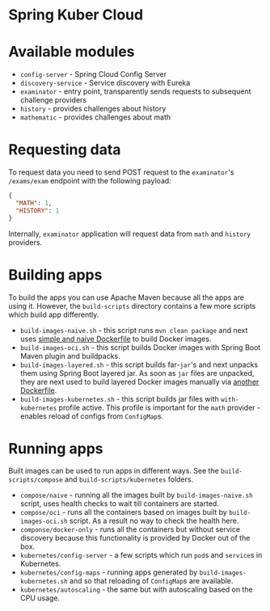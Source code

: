 Spring Kuber Cloud
=

Available modules
==

* `config-server` - Spring Cloud Config Server
* `discovery-service` - Service discovery with Eureka
* `examinator` - entry point, transparently sends requests to subsequent challenge providers
* `history` - provides challenges about history
* `mathematic` - provides challenges about math

Requesting data
==

To request data you need to send POST request to the `examinator`'s `/exams/exam` endpoint
with the following payload: 

```json
{
  "MATH": 1,
  "HISTORY": 1
}
```

Internally, `examinator` application will request data from `math` and `history` providers. 

Building apps
==

To build the apps you can use Apache Maven because all the apps are using it. However, 
the `build-scripts` directory contains a few more scripts which build app differently.

* `build-images-naive.sh` - this script runs `mvn clean package` and next uses [simple and naive 
  Dockerfile](https://github.com/aabarmin/epam-spring-cloud-kubernetes-2021/blob/master/build-scripts/docker/basic/Dockerfile) to build Docker images. 
* `build-images-oci.sh` - this script builds Docker images with Spring Boot Maven plugin and 
  buildpacks. 
* `build-images-layered.sh` - this script builds far-`jar`'s and next unpacks them using Spring 
  Boot layered jar. As soon as `jar` files are unpacked, they are next used to build layered 
  Docker images manually via [another Dockerfile](https://github.com/aabarmin/epam-spring-cloud-kubernetes-2021/blob/master/build-scripts/docker/layered/Dockerfile).
* `build-images-kubernetes.sh` - this script builds jar files with `with-kubernetes` profile 
  active. This profile is important for the `math` provider - enables reload of configs from 
  `ConfigMap`s. 

Running apps
==

Built images can be used to run apps in different ways. See the `build-scripts/compose` and 
`build-scripts/kubernetes` folders. 

* `compose/naive` - running all the images built by `build-images-naive.sh` script, uses health 
  checks to wait till containers are started. 
* `compose/oci` - runs all the containers based on images built by `build-images-oci.sh` script. 
  As a result no way to check the health here. 
* `componse/docker-only` - runs all the containers but without service discovery because this 
  functionality is provided by Docker out of the box. 
* `kubernetes/config-server` - a few scripts which run `pod`s and `service`s in Kubernetes. 
* `kubernetes/config-maps` - running apps generated by `build-images-kubernetes.sh` and so that 
  reloading of `ConfigMap`s are available. 
* `kubernetes/autoscaling` - the same but with autoscaling based on the CPU usage. 

